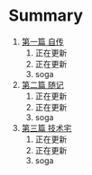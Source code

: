 # Summary

1. [第一篇 自传](chapter1.md)
	1. 正在更新
	2. 正在更新
	3. soga
2. [第二篇 随记](chapter2.md)
 	1. 正在更新
	2. 正在更新
	3. soga
3. [第三篇 技术宅](chapter3.md)
 	1. 正在更新
	2. 正在更新
	3. soga